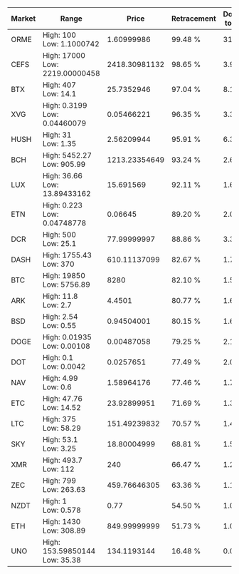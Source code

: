 | Market | Range | Price| Retracement | Doubles to 50% |
| --- | --- | --- | --- | --- |
| ORME | High: 100<br />Low: 1.1000742 | 1.60999986 | 99.48 % | 31.40 |
| CEFS | High: 17000<br />Low: 2219.00000458 | 2418.30981132 | 98.65 % | 3.97 |
| BTX | High: 407<br />Low: 14.1 | 25.7352946 | 97.04 % | 8.18 |
| XVG | High: 0.3199<br />Low: 0.04460079 | 0.05466221 | 96.35 % | 3.33 |
| HUSH | High: 31<br />Low: 1.35 | 2.56209944 | 95.91 % | 6.31 |
| BCH | High: 5452.27<br />Low: 905.99 | 1213.23354649 | 93.24 % | 2.62 |
| LUX | High: 36.66<br />Low: 13.89433162 | 15.691569 | 92.11 % | 1.61 |
| ETN | High: 0.223<br />Low: 0.04748778 | 0.06645 | 89.20 % | 2.04 |
| DCR | High: 500<br />Low: 25.1 | 77.99999997 | 88.86 % | 3.37 |
| DASH | High: 1755.43<br />Low: 370 | 610.11137099 | 82.67 % | 1.74 |
| BTC | High: 19850<br />Low: 5756.89 | 8280 | 82.10 % | 1.55 |
| ARK | High: 11.8<br />Low: 2.7 | 4.4501 | 80.77 % | 1.63 |
| BSD | High: 2.54<br />Low: 0.55 | 0.94504001 | 80.15 % | 1.63 |
| DOGE | High: 0.01935<br />Low: 0.00108 | 0.00487058 | 79.25 % | 2.10 |
| DOT | High: 0.1<br />Low: 0.0042 | 0.0257651 | 77.49 % | 2.02 |
| NAV | High: 4.99<br />Low: 0.6 | 1.58964176 | 77.46 % | 1.76 |
| ETC | High: 47.76<br />Low: 14.52 | 23.92899951 | 71.69 % | 1.30 |
| LTC | High: 375<br />Low: 58.29 | 151.49239832 | 70.57 % | 1.43 |
| SKY | High: 53.1<br />Low: 3.25 | 18.80004999 | 68.81 % | 1.50 |
| XMR | High: 493.7<br />Low: 112 | 240 | 66.47 % | 1.26 |
| ZEC | High: 799<br />Low: 263.63 | 459.76646305 | 63.36 % | 1.16 |
| NZDT | High: 1<br />Low: 0.578 | 0.77 | 54.50 % | 1.02 |
| ETH | High: 1430<br />Low: 308.89 | 849.99999999 | 51.73 % | 1.02 |
| UNO | High: 153.59850144<br />Low: 35.38 | 134.1193144 | 16.48 % | 0.00 |
